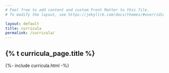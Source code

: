 ```yaml
---
# Feel free to add content and custom Front Matter to this file.
# To modify the layout, see https://jekyllrb.com/docs/themes/#overriding-theme-defaults

layout: default
title: curricula
permalink: /curricula/
---
```


## {% t curricula_page.title %}

{%- include curricula.html -%}
